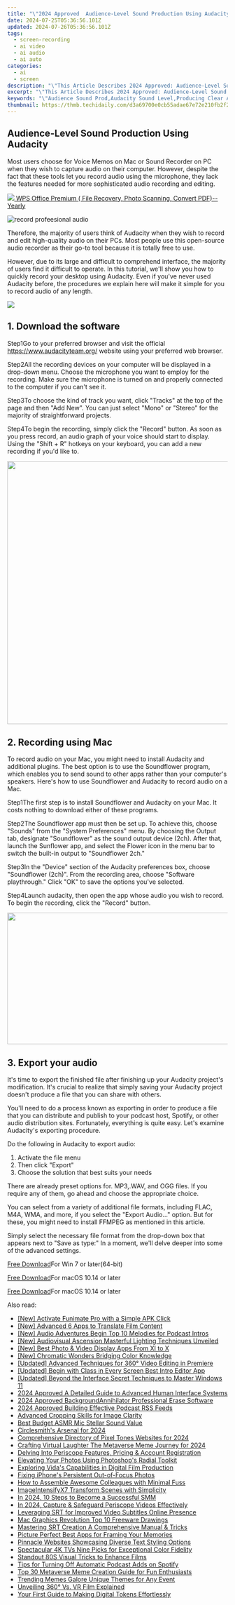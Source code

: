 ```yaml
---
title: "\"2024 Approved  Audience-Level Sound Production Using Audacity\""
date: 2024-07-25T05:36:56.101Z
updated: 2024-07-26T05:36:56.101Z
tags: 
  - screen-recording
  - ai video
  - ai audio
  - ai auto
categories: 
  - ai
  - screen
description: "\"This Article Describes 2024 Approved: Audience-Level Sound Production Using Audacity\""
excerpt: "\"This Article Describes 2024 Approved: Audience-Level Sound Production Using Audacity\""
keywords: "\"Audience Sound Prod,Audacity Sound Level,Producing Clear Audio,Professional Sound Edit,Audacity Sound Tools,High-Quality Audio Production,Audience Audio Design\""
thumbnail: https://thmb.techidaily.com/d3a69700e0cb55adae67e72e210fb2f2a9d54f1a94f5e0b261b4ccf5f3207b46.jpg
---
```


## Audience-Level Sound Production Using Audacity

Most users choose for Voice Memos on Mac or Sound Recorder on PC when they wish to capture audio on their computer. However, despite the fact that these tools let you record audio using the microphone, they lack the features needed for more sophisticated audio recording and editing.

<!-- affiliate ads begin -->
<a href="https://secure.2checkout.com/order/checkout.php?PRODS=38729081&QTY=1&AFFILIATE=108875&CART=1"><img src="https://website-prod.cache.wpscdn.com/img/wps-spreadsheet-free-excel-editor-online-offline-1x.93e269d.png" border="0">
WPS Office Premium ( File Recovery, Photo Scanning, Convert PDF)--Yearly</a>
<!-- affiliate ads end -->
![record profeesional audio](https://images.wondershare.com/filmora/article-images/Audacity-add-audio.jpg)

Therefore, the majority of users think of Audacity when they wish to record and edit high-quality audio on their PCs. Most people use this open-source audio recorder as their go-to tool because it is totally free to use.

However, due to its large and difficult to comprehend interface, the majority of users find it difficult to operate. In this tutorial, we'll show you how to quickly record your desktop using Audacity. Even if you've never used Audacity before, the procedures we explain here will make it simple for you to record audio of any length.

<!-- affiliate ads begin -->
<a href="https://store.massmailsoftware.com/order/checkout.php?PRODS=2069351&QTY=1&AFFILIATE=108875&CART=1"><img src="https://secure.avangate.com/images/merchant/dc87c13749315c7217cdc4ac692e704c/banera_for_partners-24_%282%29.jpg" border="0"></a>
<!-- affiliate ads end -->
## 1\. Download the software

Step1Go to your preferred browser and visit the official <https://www.audacityteam.org/> website using your preferred web browser.

Step2All the recording devices on your computer will be displayed in a drop-down menu. Choose the microphone you want to employ for the recording. Make sure the microphone is turned on and properly connected to the computer if you can't see it.

Step3To choose the kind of track you want, click "Tracks" at the top of the page and then "Add New". You can just select "Mono" or "Stereo" for the majority of straightforward projects.

Step4To begin the recording, simply click the "Record" button. As soon as you press record, an audio graph of your voice should start to display. Using the "Shift + R" hotkeys on your keyboard, you can add a new recording if you'd like to.

<!-- affiliate ads begin -->
<a href="https://appsumo.8odi.net/c/5597632/2082538/7443" target="_top" id="2082538"><img src="//a.impactradius-go.com/display-ad/7443-2082538" border="0" alt="" width="1200" height="600"/></a><img height="0" width="0" src="https://appsumo.8odi.net/i/5597632/2082538/7443" style="position:absolute;visibility:hidden;" border="0" />
<!-- affiliate ads end -->
## 2\. Recording using Mac

To record audio on your Mac, you might need to install Audacity and additional plugins. The best option is to use the Soundflower program, which enables you to send sound to other apps rather than your computer's speakers. Here's how to use Soundflower and Audacity to record audio on a Mac.

Step1The first step is to install Soundflower and Audacity on your Mac. It costs nothing to download either of these programs.

Step2The Soundflower app must then be set up. To achieve this, choose "Sounds" from the "System Preferences" menu. By choosing the Output tab, designate "Soundflower" as the sound output device (2ch). After that, launch the Sunflower app, and select the Flower icon in the menu bar to switch the built-in output to "Soundflower 2ch."

Step3In the "Device" section of the Audacity preferences box, choose "Soundflower (2ch)". From the recording area, choose "Software playthrough." Click "OK" to save the options you've selected.

Step4Launch audacity, then open the app whose audio you wish to record. To begin the recording, click the "Record" button.

<!-- affiliate ads begin -->
<a href="https://25home.pxf.io/c/5597632/2090698/16836" target="_top" id="2090698"><img src="//a.impactradius-go.com/display-ad/16836-2090698" border="0" alt="" width="720" height="300"/></a>
<!-- affiliate ads end -->
## 3\. Export your audio

It's time to export the finished file after finishing up your Audacity project's modification. It's crucial to realize that simply saving your Audacity project doesn't produce a file that you can share with others.

You'll need to do a process known as exporting in order to produce a file that you can distribute and publish to your podcast host, Spotify, or other audio distribution sites. Fortunately, everything is quite easy. Let's examine Audacity's exporting procedure.

Do the following in Audacity to export audio:

1. Activate the file menu
2. Then click "Export"
3. Choose the solution that best suits your needs

There are already preset options for. MP3,.WAV, and OGG files. If you require any of them, go ahead and choose the appropriate choice.

You can select from a variety of additional file formats, including FLAC, M4A, WMA, and more, if you select the "Export Audio..." option. But for these, you might need to install FFMPEG as mentioned in this article.

Simply select the necessary file format from the drop-down box that appears next to "Save as type:" In a moment, we'll delve deeper into some of the advanced settings.

[Free Download](https://tools.techidaily.com/wondershare/filmora/download/)For Win 7 or later(64-bit)

[Free Download](https://tools.techidaily.com/wondershare/filmora/download/)For macOS 10.14 or later

[Free Download](https://tools.techidaily.com/wondershare/filmora/download/)For macOS 10.14 or later

<ins class="adsbygoogle"
     style="display:block"
     data-ad-format="autorelaxed"
     data-ad-client="ca-pub-7571918770474297"
     data-ad-slot="1223367746"></ins>

<ins class="adsbygoogle"
     style="display:block"
     data-ad-format="autorelaxed"
     data-ad-client="ca-pub-7571918770474297"
     data-ad-slot="1223367746"></ins>



<ins class="adsbygoogle"
     style="display:block"
     data-ad-client="ca-pub-7571918770474297"
     data-ad-slot="8358498916"
     data-ad-format="auto"
     data-full-width-responsive="true"></ins>





<span class="atpl-alsoreadstyle">Also read:</span>
<div><ul>
<li><a href="https://extra-resources.techidaily.com/new-activate-funimate-pro-with-a-simple-apk-click/"><u>[New] Activate Funimate Pro with a Simple APK Click</u></a></li>
<li><a href="https://extra-resources.techidaily.com/new-advanced-6-apps-to-translate-film-content/"><u>[New] Advanced 6 Apps to Translate Film Content</u></a></li>
<li><a href="https://extra-resources.techidaily.com/new-audio-adventures-begin-top-10-melodies-for-podcast-intros/"><u>[New] Audio Adventures Begin  Top 10 Melodies for Podcast Intros</u></a></li>
<li><a href="https://extra-resources.techidaily.com/new-audiovisual-ascension-masterful-lighting-techniques-unveiled/"><u>[New] Audiovisual Ascension  Masterful Lighting Techniques Unveiled</u></a></li>
<li><a href="https://extra-resources.techidaily.com/new-best-photo-and-video-display-apps-from-xi-to-x/"><u>[New] Best Photo & Video Display Apps  From XI to X</u></a></li>
<li><a href="https://extra-resources.techidaily.com/new-chromatic-wonders-bridging-color-knowledge/"><u>[New] Chromatic Wonders  Bridging Color Knowledge</u></a></li>
<li><a href="https://extra-resources.techidaily.com/updated-advanced-techniques-for-360-video-editing-in-premiere/"><u>[Updated] Advanced Techniques for 360° Video Editing in Premiere</u></a></li>
<li><a href="https://extra-resources.techidaily.com/updated-begin-with-class-in-every-screen-best-intro-editor-app/"><u>[Updated] Begin with Class in Every Screen  Best Intro Editor App</u></a></li>
<li><a href="https://extra-resources.techidaily.com/updated-beyond-the-interface-secret-techniques-to-master-windows-11/"><u>[Updated] Beyond the Interface  Secret Techniques to Master Windows 11</u></a></li>
<li><a href="https://extra-resources.techidaily.com/2024-approved-a-detailed-guide-to-advanced-human-interface-systems/"><u>2024 Approved  A Detailed Guide to Advanced Human Interface Systems</u></a></li>
<li><a href="https://extra-resources.techidaily.com/2024-approved-backgroundannihilator-professional-erase-software/"><u>2024 Approved  BackgroundAnnihilator  Professional Erase Software</u></a></li>
<li><a href="https://extra-resources.techidaily.com/2024-approved-building-effective-podcast-rss-feeds/"><u>2024 Approved  Building Effective Podcast RSS Feeds</u></a></li>
<li><a href="https://extra-resources.techidaily.com/advanced-cropping-skills-for-image-clarity/"><u>Advanced Cropping Skills for Image Clarity</u></a></li>
<li><a href="https://extra-resources.techidaily.com/best-budget-asmr-mic-stellar-sound-value/"><u>Best Budget ASMR Mic  Stellar Sound Value</u></a></li>
<li><a href="https://extra-resources.techidaily.com/circlesmiths-arsenal-for-2024/"><u>Circlesmith's Arsenal for 2024</u></a></li>
<li><a href="https://extra-resources.techidaily.com/comprehensive-directory-of-pixel-tones-websites-for-2024/"><u>Comprehensive Directory of Pixel Tones Websites for 2024</u></a></li>
<li><a href="https://extra-resources.techidaily.com/crafting-virtual-laughter-the-metaverse-meme-journey-for-2024/"><u>Crafting Virtual Laughter  The Metaverse Meme Journey for 2024</u></a></li>
<li><a href="https://extra-resources.techidaily.com/delving-into-periscope-features-pricing-and-account-registration/"><u>Delving Into Periscope  Features, Pricing & Account Registration</u></a></li>
<li><a href="https://extra-resources.techidaily.com/elevating-your-photos-using-photoshops-radial-toolkit/"><u>Elevating Your Photos Using Photoshop's Radial Toolkit</u></a></li>
<li><a href="https://extra-resources.techidaily.com/exploring-vidas-capabilities-in-digital-film-production/"><u>Exploring Vida's Capabilities in Digital Film Production</u></a></li>
<li><a href="https://extra-resources.techidaily.com/fixing-iphones-persistent-out-of-focus-photos/"><u>Fixing iPhone's Persistent Out-of-Focus Photos</u></a></li>
<li><a href="https://extra-resources.techidaily.com/how-to-assemble-awesome-colleagues-with-minimal-fuss/"><u>How to Assemble Awesome Colleagues with Minimal Fuss</u></a></li>
<li><a href="https://extra-resources.techidaily.com/imageintensifyx7-transform-scenes-with-simplicity/"><u>ImageIntensifyX7  Transform Scenes with Simplicity</u></a></li>
<li><a href="https://extra-resources.techidaily.com/in-2024-10-steps-to-become-a-successful-smm/"><u>In 2024, 10 Steps to Become a Successful SMM</u></a></li>
<li><a href="https://extra-resources.techidaily.com/in-2024-capture-and-safeguard-periscope-videos-effectively/"><u>In 2024, Capture & Safeguard Periscope Videos Effectively</u></a></li>
<li><a href="https://extra-resources.techidaily.com/leveraging-srt-for-improved-video-subtitles-online-presence/"><u>Leveraging SRT for Improved Video Subtitles Online Presence</u></a></li>
<li><a href="https://extra-resources.techidaily.com/mac-graphics-revolution-top-10-freeware-drawings/"><u>Mac Graphics Revolution  Top 10 Freeware Drawings</u></a></li>
<li><a href="https://extra-resources.techidaily.com/mastering-srt-creation-a-comprehensive-manual-and-tricks/"><u>Mastering SRT Creation  A Comprehensive Manual & Tricks</u></a></li>
<li><a href="https://extra-resources.techidaily.com/picture-perfect-best-apps-for-framing-your-memories/"><u>Picture Perfect  Best Apps for Framing Your Memories</u></a></li>
<li><a href="https://extra-resources.techidaily.com/pinnacle-websites-showcasing-diverse-text-styling-options/"><u>Pinnacle Websites Showcasing Diverse Text Styling Options</u></a></li>
<li><a href="https://extra-resources.techidaily.com/spectacular-4k-tvs-nine-picks-for-exceptional-color-fidelity/"><u>Spectacular 4K TVs  Nine Picks for Exceptional Color Fidelity</u></a></li>
<li><a href="https://extra-resources.techidaily.com/standout-80s-visual-tricks-to-enhance-films/"><u>Standout 80S Visual Tricks to Enhance Films</u></a></li>
<li><a href="https://extra-resources.techidaily.com/tips-for-turning-off-automatic-podcast-adds-on-spotify/"><u>Tips for Turning Off Automatic Podcast Adds on Spotify</u></a></li>
<li><a href="https://extra-resources.techidaily.com/top-30-metaverse-meme-creation-guide-for-fun-enthusiasts/"><u>Top 30 Metaverse Meme Creation Guide for Fun Enthusiasts</u></a></li>
<li><a href="https://extra-resources.techidaily.com/trending-memes-galore-unique-themes-for-any-event/"><u>Trending Memes Galore  Unique Themes for Any Event</u></a></li>
<li><a href="https://extra-resources.techidaily.com/unveiling-360-vs-vr-film-explained/"><u>Unveiling  360° Vs. VR Film Explained</u></a></li>
<li><a href="https://extra-resources.techidaily.com/your-first-guide-to-making-digital-tokens-effortlessly/"><u>Your First Guide to Making Digital Tokens Effortlessly</u></a></li>
</ul></div>
